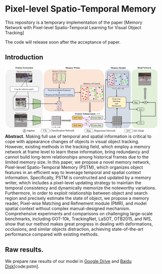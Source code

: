 # Pixel-level Spatio-Temporal Memory

This repository is a temporary implementation of the paper [Memory Network with Pixel-level Spatio-Temporal Learning for Visual Object Tracking]

The code will release soon after the acceptance of paper.

## Introduction

![Pipeline of PSTM](./pipeline.JPG)
**Abstract.** Making full use of temporal and spatial information is critical to cope with appearance changes of objects in visual object tracking. However, existing methods in the tracking field, which employ a memory network at frame level to learn these information, bring redundancy and cannot build long-term relationships among historical frames due to the limited memory size. In this paper, we propose a novel memory network, Pixel-level Spatio-Temporal Memory (PSTM), which organizes object features in an efficient way to leverage temporal and spatial context information. Specifically, PSTM is constructed and updated by a memory writer, which includes a pixel-level updating strategy to maintain the temporal consistency and dynamically memorize the noteworthy variations. Furthermore, in order to exploit relationship between object and search region and precisely estimate the state of object, we propose a memory reader, Pixel-wise Matching and Refinement module (PMR), and model spatial context without complex manual-designed mechanism. Comprehensive experiments and comparisons on challenging large-scale benchmarks, including GOT-10k, TrackingNet, LaSOT, OTB2015, and NfS, show that our method makes great progress in dealing with deformations, occlusions, and similar objects distraction, achieving state-of-the-art performance compared with existing methods.

## Raw results.

We prepare raw results of our model in [Google Drive](https://drive.google.com/drive/folders/13-Qo1FW22B9S5cmRBLROHv6cuxs_4ODe?usp=sharing) and [Baidu Disk](https://pan.baidu.com/s/1Uspw7WrJKNV65zZ0TVxUyw)[code:pstm].
